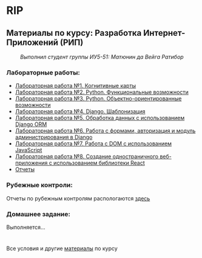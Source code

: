 # RIP

## Материалы по курсу: Разработка Интернет-Приложений (РИП)
<center><i>Выполнил студент группы ИУ5-51: Матюнин да Вейга Ратибор</i></center>


### Лабораторные работы:
  
* [Лабораторная работа №1. Когнитивные карты](https://github.com/Yorati/RIP/tree/master/lab1)
* [Лабораторная работа №2. Python. Функциональные возможности](https://github.com/Yorati/RIP/tree/master/lab2)
* [Лабораторная работа №3. Python. Объектно-ориентированные возможности](https://github.com/Yorati/RIP/tree/master/lab3)
* [Лабораторная работа №4. Django. Шаблонизация](https://github.com/Yorati/RIP/tree/master/lab4-6)
* [Лабораторная работа №5. Обработка данных с использованием Django ORM](https://github.com/Yorati/RIP/tree/master/lab4-6)
* [Лабораторная работа №6. Работа с формами, авторизация и модуль администрирования в Django](https://github.com/Yorati/RIP/tree/master/lab4-6)
* [Лабораторная работа №7. Работа с DOM с использованием JavaScript](https://github.com/Yorati/RIP/tree/master/lab7)
* [Лабораторная работа №8. Создание одностраничного веб-приложения с использованием библиотеки React](https://github.com/Yorati/RIP/tree/master/lab8)
* [Отчеты](https://github.com/Yorati/RIP/tree/master/%D0%9E%D1%82%D1%87%D0%B5%D1%82%D1%8B)

### Рубежные контроли:
Отчеты по рубежным контролям распологаются [здесь](https://github.com/Yorati/RIP/tree/master/%D0%9E%D1%82%D1%87%D0%B5%D1%82%D1%8B)

### Домашнее задание:
Выполняется...

#
Все условия и другие [материалы](https://github.com/iu5team/iu5web-fall-2019/blob/master/README.md) по курсу
